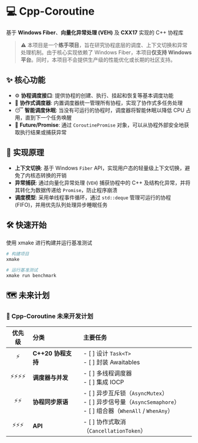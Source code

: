 # 💻 Cpp-Coroutine

基于 **Windows Fiber**、**向量化异常处理 (VEH)** 及 **CXX17** 实现的 C++ 协程库

> ⚠️ 本项目是一个**练手项目**，旨在研究协程底层的调度、上下文切换和异常处理机制。由于核心实现依赖了 Windows Fiber，本项目**仅支持 Windows 平台**。同时，本项目不会提供生产级的性能优化或长期的社区支持。

## ✨ 核心功能

- ⚙️ **协程调度接口**: 提供协程的创建、执行、挂起和恢复等基本调度功能
- 🤝 **协作式调度器**: 内置调度器统一管理所有协程，实现了协作式多任务处理
- 😴 **智能调度休眠**: 当没有可运行的协程时，调度器将智能休眠以降低 CPU 占用，直到下一个任务唤醒
- 🎁 **Future/Promise**: 通过 `CoroutinePromise` 对象，可以从协程外部安全地获取执行结果或捕获异常

## 🔧 实现原理

- **上下文切换**: 基于 Windows `Fiber` API，实现用户态的轻量级上下文切换，避免了内核态转换的开销
- **异常捕获**: 通过向量化异常处理 (`VEH`) 捕获协程中的 C++ 及结构化异常，并将其转化为数据传递给 `Promise`，防止程序崩溃
- **调度模型**: 采用单线程事件循环，通过 `std::deque` 管理可运行的协程 (FIFO)，并用优先队列处理异步睡眠任务

## 🛠️ 快速开始

使用 xmake 进行构建并运行基准测试

```powershell
# 构建项目
xmake

# 运行基准测试
xmake run benchmark
```

## 🗺️ 未来计划

### 🚀 Cpp-Coroutine 未来开发计划

| 优先级 | 分类 | 主要任务 |
| :---: | :--- | :--- |
| ⚡ | **C++20 协程支持** | - [ ] 设计 `Task<T>`<br>- [ ] 封装 Awaitables |
| ⚡⚡⚡⚡ | **调度器与并发** | - [ ] 多线程调度器<br>- [ ] 集成 IOCP |
| ⚡⚡ | **协程同步原语** | - [ ] 异步互斥锁（`AsyncMutex`）<br>- [ ] 异步信号量（`AsyncSemaphore`）<br>- [ ] 组合器（`WhenAll` / `WhenAny`） |
| ⚡⚡⚡ | **API** | - [ ] 协作式取消（`CancellationToken`） |